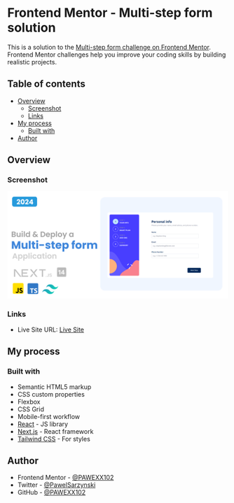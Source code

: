 # Frontend Mentor - Multi-step form solution

This is a solution to the [Multi-step form challenge on Frontend Mentor](https://www.frontendmentor.io/challenges/multistep-form-YVAnSdqQBJ). Frontend Mentor challenges help you improve your coding skills by building realistic projects.

## Table of contents

- [Overview](#overview)
  - [Screenshot](#screenshot)
  - [Links](#links)
- [My process](#my-process)
  - [Built with](#built-with)
- [Author](#author)

## Overview

### Screenshot

![](/Thubnail.png)

### Links

- Live Site URL: [Live Site](https://multi-step-form-iota-ten.vercel.app/)

## My process

### Built with

- Semantic HTML5 markup
- CSS custom properties
- Flexbox
- CSS Grid
- Mobile-first workflow
- [React](https://reactjs.org/) - JS library
- [Next.js](https://nextjs.org/) - React framework
- [Tailwind CSS](https://tailwindcss.com/) - For styles

## Author

- Frontend Mentor - [@PAWEXX102](https://www.frontendmentor.io/profile/PAWEXX102)
- Twitter - [@PawelSarzynski](https://www.twitter.com/PawelSarzynski)
- GitHub - [@PAWEXX102](https://github.com/PAWEXX102)
